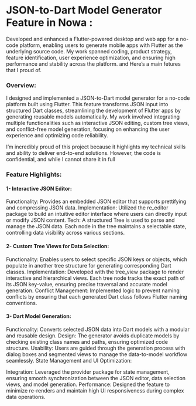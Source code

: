 # JSON-to-Dart Model Generator Feature in Nowa : 
Developed and enhanced a Flutter-powered desktop and web app for a no-code platform, enabling users to generate mobile apps with Flutter as the underlying source code. My work spanned coding, product strategy, feature identification, user experience optimization, and ensuring high performance and stability across the platform. and Here’s a main fetures that I proud of.

### Overview:
I designed and implemented a JSON-to-Dart model generator for a no-code platform built using Flutter. This feature transforms JSON input into structured Dart classes, streamlining the development of Flutter apps by generating reusable models automatically. My work involved integrating multiple functionalities such as interactive JSON editing, custom tree views, and conflict-free model generation, focusing on enhancing the user experience and optimizing code reliability.

I’m incredibly proud of this project because it highlights my technical skills and ability to deliver end-to-end solutions. However, the code is confidential, and while I cannot share it in full

### Feature Highlights:

#### 1- Interactive JSON Editor:

Functionality: Provides an embedded JSON editor that supports prettifying and compressing JSON data.
Implementation: Utilized the re_editor package to build an intuitive editor interface where users can directly input or modify JSON content.
Tech: A structured Tree<JsonNode> is used to parse and manage the JSON data. Each node in the tree maintains a selectable state, controlling data visibility across various sections.

#### 2- Custom Tree Views for Data Selection:

Functionality: Enables users to select specific JSON keys or objects, which populate in another tree structure for generating corresponding Dart classes.
Implementation: Developed with the tree_view package to render interactive and hierarchical views. Each tree node tracks the exact path of its JSON key-value, ensuring precise traversal and accurate model generation.
Conflict Management: Implemented logic to prevent naming conflicts by ensuring that each generated Dart class follows Flutter naming conventions.


#### 3- Dart Model Generation:

Functionality: Converts selected JSON data into Dart models with a modular and reusable design.
Design: The generator avoids duplicate models by checking existing class names and paths, ensuring optimized code structure.
Usability: Users are guided through the generation process with dialog boxes and segmented views to manage the data-to-model workflow seamlessly.
State Management and UI Optimization:

Integration: Leveraged the provider package for state management, ensuring smooth synchronization between the JSON editor, data selection views, and model generation.
Performance: Designed the feature to minimize re-renders and maintain high UI responsiveness during complex data operations.


